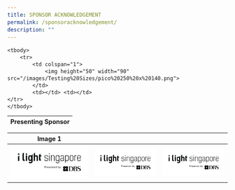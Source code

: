 ```yaml
---
title: SPONSOR ACKNOWLEDGEMENT
permalink: /sponsoracknowledgement/
description: ""
---
```

<table>
	<thead>
	<tr>
		<th colspan="4"> Presenting Sponsor </th>
	</tr></thead>
	
	<tbody>
		<tr>
			<td colspan="1">
				<img height="50" width="90" src="/images/Testing%20Sizes/pico%20250%20x%20140.png">
			</td>
			<td></td> <td></td>
	</tr>
	</tbody>
</table>




		






| Image 1 |  |   | 
| -------- | -------- | -------- |
|![](/images/iLightsg_Lockup(F)-240220-04.png)|[![](/images/iLightsg_Lockup(F)-240220-04.png)](https://www.ilightsingapore.gov.sg)|![](/images/iLightsg_Lockup(F)-240220-04.png)|